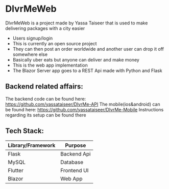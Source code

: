# DlvrMeWeb


DlvrMeWeb is a project made by Yassa Taiseer that is used to make delivering packages with a city easier
  - Users signup/login
  - This is currently an open source project
  - They can then post an order worldwide and another user can drop it off somewhere else
  - Basically uber eats but anyone can deliver and make money
  - This is the web app implementation
  - The Blazor Server app goes to a REST Api made with Python and Flask


## Backend related affairs:
The backend code can be found here: https://github.com/yassataiseer/DlvrMe-API
The mobile(ios&android) can be found here: https://github.com/yassataiseer/DlvrMe-Mobile
Instructions regarding its setup can be found there


## Tech Stack:
|Library/Framework| Purpose |
| ------ | ------ |
| Flask | Backend Api |
| MySQL | Database |
| Flutter| Frontend UI |
| Blazor | Web App |


